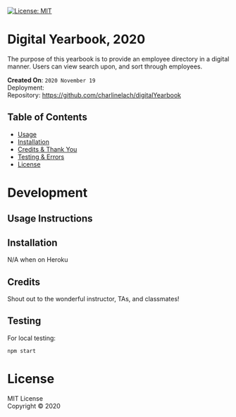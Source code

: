 [![License: MIT](https://img.shields.io/badge/License-MIT-red.svg)](https://opensource.org/licenses/MIT)

# Digital Yearbook, 2020
The purpose of this yearbook is to provide an employee directory in a digital manner. Users can view search upon, and sort through employees.

**Created On**: `2020 November 19`
<br>
Deployment: 
<br>
Repository: https://github.com/charlinelach/digitalYearbook

## Table of Contents
* [Usage](#usage)
* [Installation](#installation)
* [Credits & Thank You](#credits)
* [Testing & Errors](#testing)
* [License](#license)

# Development

## Usage Instructions
<!-- To utilize the application, the user would access the application via [React](https://tranquil-lake-26395.herokuapp.com/) link.
<br>
Ideally, the user would view burgers that are on the list but not yet eaten. With an Eaten Already button, that would mark the burgers as Devoured and move them to the other list. There is also a Delete button, which would remove the item from the table/list of burgers.
<br>
When adding another burger, the user would be able to choose the burger name and whether they have been eaten yet or not.

![Screenshot](screenshot.png) -->

## Installation
N/A when on Heroku

## Credits
Shout out to the wonderful instructor, TAs, and classmates!

## Testing
For local testing:
```
npm start
```

# License
MIT License <br>
Copyright © 2020